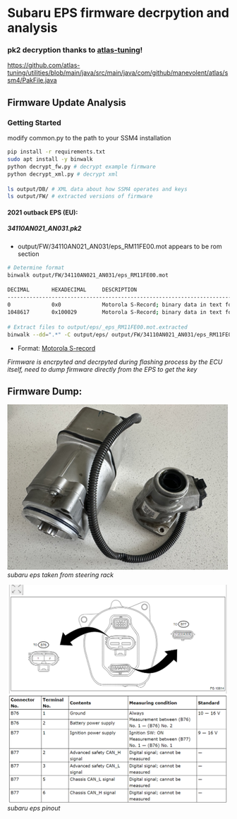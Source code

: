 # Subaru EPS firmware decrpytion and analysis

### pk2 decryption thanks to [atlas-tuning](https://github.com/atlas-tuning)!
https://github.com/atlas-tuning/utilities/blob/main/java/src/main/java/com/github/manevolent/atlas/ssm4/PakFile.java


## Firmware Update Analysis
### Getting Started
modify common.py to the path to your SSM4 installation

```bash
pip install -r requirements.txt
sudo apt install -y binwalk
python decrypt_fw.py # decrypt example firmware
python decrypt_xml.py # decrypt xml

ls output/DB/ # XML data about how SSM4 operates and keys
ls output/FW/ # extracted versions of firmware
```

#### 2021 outback EPS (EU):

##### 34110AN021_AN031.pk2
- output/FW/34110AN021_AN031/eps_RM11FE00.mot appears to be rom section

```bash
# Determine format
binwalk output/FW/34110AN021_AN031/eps_RM11FE00.mot

DECIMAL       HEXADECIMAL     DESCRIPTION
--------------------------------------------------------------------------------
0             0x0             Motorola S-Record; binary data in text format, record type: data (32-bit)
1048617       0x100029        Motorola S-Record; binary data in text format, record type: data (32-bit)

# Extract files to output/eps/_eps_RM11FE00.mot.extracted
binwalk --dd=".*" -C output/eps/ output/FW/34110AN021_AN031/eps_RM11FE00.mot
```

- Format: [Motorola S-record](https://en.wikipedia.org/wiki/SREC_(file_format))

*Firmware is encrpyted and decrpyted during flashing process by the ECU itself, need to dump firmware directly from the EPS to get the key*

## Firmware Dump:
<img src="docs/eps.jpg" width="500em"/><br/>
*subaru eps taken from steering rack*

<img src="docs/pinout.png" width="500em"/><br/>
*subaru eps pinout*

